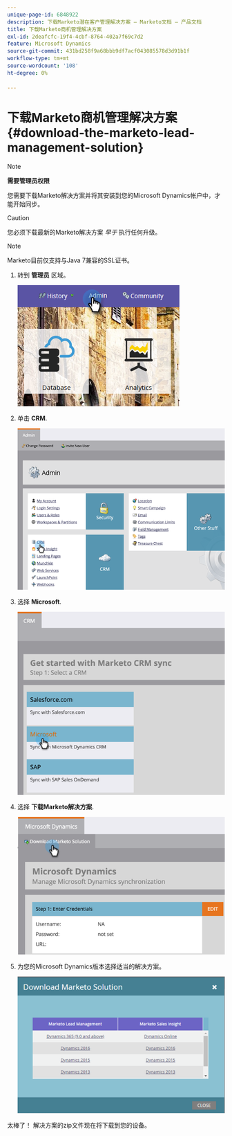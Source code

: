 ```yaml
---
unique-page-id: 6848922
description: 下载Marketo潜在客户管理解决方案 — Marketo文档 — 产品文档
title: 下载Marketo商机管理解决方案
exl-id: 2deafcfc-19f4-4cbf-8764-402a7f69c7d2
feature: Microsoft Dynamics
source-git-commit: 431bd258f9a68bbb9df7acf043085578d3d91b1f
workflow-type: tm+mt
source-wordcount: '108'
ht-degree: 0%

---
```


# 下载Marketo商机管理解决方案 {#download-the-marketo-lead-management-solution}

>[!NOTE]
>
>**需要管理员权限**

您需要下载Marketo解决方案并将其安装到您的Microsoft Dynamics帐户中，才能开始同步。

>[!CAUTION]
>
>您必须下载最新的Marketo解决方案 _早于_ 执行任何升级。

>[!NOTE]
>
>Marketo目前仅支持与Java 7兼容的SSL证书。

1. 转到 **管理员** 区域。

   ![](assets/download-the-marketo-lead-management-solution-1.png)

1. 单击 **CRM**.

   ![](assets/download-the-marketo-lead-management-solution-2.png)

1. 选择 **Microsoft**.

   ![](assets/download-the-marketo-lead-management-solution-3.png)

1. 选择 **下载Marketo解决方案**.

   ![](assets/download-the-marketo-lead-management-solution-4.png)

1. 为您的Microsoft Dynamics版本选择适当的解决方案。

   ![](assets/download-the-marketo-lead-management-solution-5.png)

太棒了！ 解决方案的zip文件现在将下载到您的设备。
